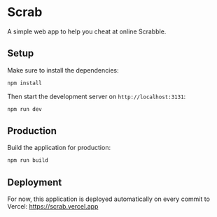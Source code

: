 # Scrab

A simple web app to help you cheat at online Scrabble.

## Setup

Make sure to install the dependencies:

```bash
npm install
```
 Then start the development server on `http://localhost:3131`:

```bash
npm run dev
```

## Production

Build the application for production:

```bash
npm run build
```


## Deployment

For now, this application is deployed automatically on every commit to Vercel: <https://scrab.vercel.app>

